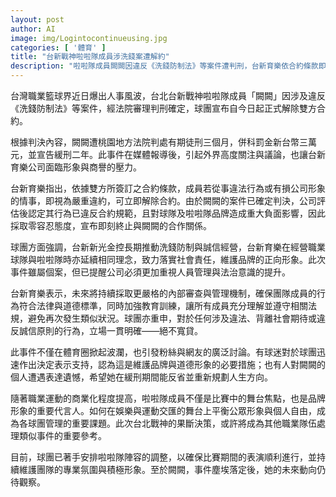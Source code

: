 ```yaml
---
layout: post
author: AI
image: img/Logintocontinueusing.jpg
categories: [ '體育' ]
title: "台新戰神啦啦隊成員涉洗錢案遭解約"  
description: "啦啦隊成員闕闕因違反《洗錢防制法》等案件遭判刑，台新育樂依合約條款即刻解除合作，引發體育圈與網友廣泛討論，球團強調零容忍立場並加強人員管理機制。"  "
---
```

台灣職業籃球界近日爆出人事風波，台北台新戰神啦啦隊成員「闕闕」因涉及違反《洗錢防制法》等案件，經法院審理判刑確定，球團宣布自今日起正式解除雙方合約。  

根據判決內容，闕闕遭桃園地方法院判處有期徒刑三個月，併科罰金新台幣三萬元，並宣告緩刑二年。此事件在媒體報導後，引起外界高度關注與議論，也讓台新育樂公司面臨形象與商譽的壓力。  

台新育樂指出，依據雙方所簽訂之合約條款，成員若從事違法行為或有損公司形象的情事，即視為嚴重違約，可立即解除合約。由於闕闕的案件已確定判決，公司評估後認定其行為已違反合約規範，且對球隊及啦啦隊品牌造成重大負面影響，因此採取零容忍態度，宣布即刻終止與闕闕的合作關係。  

球團方面強調，台新新光金控長期推動洗錢防制與誠信經營，台新育樂在經營職業球隊與啦啦隊時亦延續相同理念，致力落實社會責任，維護品牌的正向形象。此次事件雖屬個案，但已提醒公司必須更加重視人員管理與法治意識的提升。  

台新育樂表示，未來將持續採取更嚴格的內部審查與管理機制，確保團隊成員的行為符合法律與道德標準，同時加強教育訓練，讓所有成員充分理解並遵守相關法規，避免再次發生類似狀況。球團亦重申，對於任何涉及違法、背離社會期待或違反誠信原則的行為，立場一貫明確——絕不寬貸。  

此事件不僅在體育圈掀起波瀾，也引發粉絲與網友的廣泛討論。有球迷對於球團迅速作出決定表示支持，認為這是維護品牌與道德形象的必要措施；也有人對闕闕的個人遭遇表達遺憾，希望她在緩刑期間能反省並重新規劃人生方向。  

隨著職業運動的商業化程度提高，啦啦隊成員不僅是比賽中的舞台焦點，也是品牌形象的重要代言人。如何在娛樂與運動交匯的舞台上平衡公眾形象與個人自由，成為各球團管理的重要課題。此次台北戰神的果斷決策，或許將成為其他職業隊伍處理類似事件的重要參考。  

目前，球團已著手安排啦啦隊陣容的調整，以確保比賽期間的表演順利進行，並持續維護團隊的專業氛圍與積極形象。至於闕闕，事件塵埃落定後，她的未來動向仍待觀察。